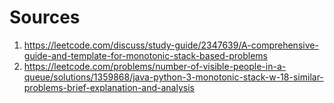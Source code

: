 # Sources

1. https://leetcode.com/discuss/study-guide/2347639/A-comprehensive-guide-and-template-for-monotonic-stack-based-problems
2. https://leetcode.com/problems/number-of-visible-people-in-a-queue/solutions/1359868/java-python-3-monotonic-stack-w-18-similar-problems-brief-explanation-and-analysis